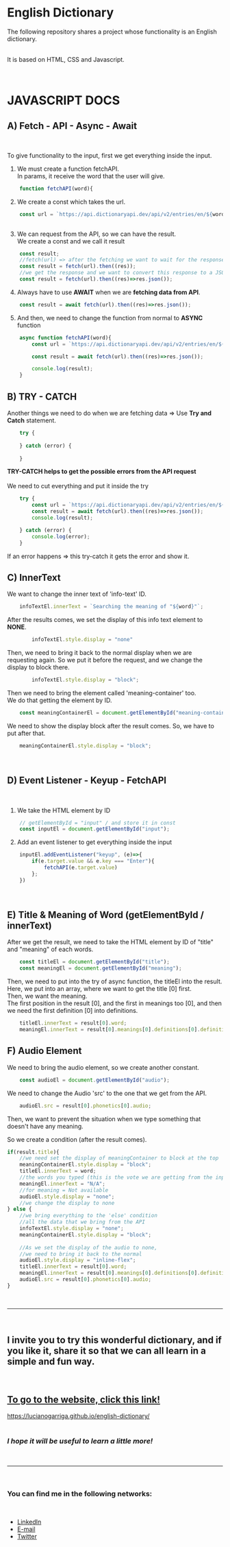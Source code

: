 # English Dictionary

The following repository shares a project whose functionality is an English dictionary.  
<br>

It is based on HTML, CSS and Javascript.

<!-- > Por último podemos ver la carpeta [java](https://github.com/lucianogarriga/fundamentals/tree/main/java) -->
  
<br>

# **JAVASCRIPT DOCS** 
## A) Fetch - API - Async - Await

<br>

To give functionality to the input, first we get everything inside the input.


1) We must create a function fetchAPI.  
In params, it receive the word that the user will give.

```js
    function fetchAPI(word){
```
2) We create a const which takes the url.
```js
    const url = `https://api.dictionaryapi.dev/api/v2/entries/en/${word}`;
    
```
3) We can request from the API, so we can have the result.  
We create a const and we call it result
```js 
    const result;
    //fetch(url) => after the fetching we want to wait for the response (res)
    const result = fetch(url).then((res));
    //we get the response and we want to convert this response to a JSON file with a Js method
    const result = fetch(url).then((res)=>res.json());
```
4) Always have to use **AWAIT** when we are **fetching data from API**.  
```js
    const result = await fetch(url).then((res)=>res.json());
```
5) And then, we need to change the function from normal to **ASYNC** function

```js
    async function fetchAPI(word){
        const url = `https://api.dictionaryapi.dev/api/v2/entries/en/${word}`;

        const result = await fetch(url).then((res)=>res.json());

        console.log(result);
    }
```

## B) TRY - CATCH

Another things we need to do when we are fetching data => Use **Try and Catch** statement.

```js
    try {
        
    } catch (error) {
        
    }
```

**TRY-CATCH helps to get the possible errors from the API request**  
<br>
We need to cut everything and put it inside the try

```js
    try {
        const url = `https://api.dictionaryapi.dev/api/v2/entries/en/${word}`;
        const result = await fetch(url).then((res)=>res.json());
        console.log(result);

    } catch (error) {
        console.log(error);
    }
```
If an error happens => this try-catch it gets the error and show it.

## C) InnerText

We want to change the inner text of 'info-text' ID. 

```js
    infoTextEl.innerText = `Searching the meaning of "${word}"`;
```
After the results comes, we set the display of this info text element to **NONE**.

```js
        infoTextEl.style.display = "none"
```
Then, we need to bring it back to the normal display when we are requesting again.
So we put it before the request, and we change the display to block there.

```js
        infoTextEl.style.display = "block";
```

Then we need to bring the element called 'meaning-container' too.  
We do that getting the element by ID. 

```js
    const meaningContainerEl = document.getElementById("meaning-container"); 
```
We need to show the display block after the result comes. So, we have to put after that. 

```js
    meaningContainerEl.style.display = "block";
```

<br> 

## D) Event Listener - Keyup - FetchAPI  
<br>

1) We take the HTML element by ID 
```js
    // getElementById = "input" / and store it in const
    const inputEl = document.getElementById("input");
```
2) Add an event listener to get everything inside the input
```js
    inputEl.addEventListener("keyup", (e)=>{
        if(e.target.value && e.key === "Enter"){
            fetchAPI(e.target.value)
        };
    })
```
<br> 

## E) Title & Meaning of Word (getElementById / innerText)

After we get the result, we need to take the HTML element by ID of "title" and "meaning" of each words.

```js
    const titleEl = document.getElementById("title");
    const meaningEl = document.getElementById("meaning");
```
Then, we need to put into the try of async function, the titleEl into the result.  
Here, we put into an array, where we want to get the title [0] first.   
Then, we want the meaning.   
The first position in the result [0], and the first in meanings too [0], and then we need the first definition [0] into definitions.

```js
    titleEl.innerText = result[0].word;  
    meaningEl.innerText = result[0].meanings[0].definitions[0].definition;
```

## F) Audio Element

We need to bring the audio element, so we create another constant.

```js
    const audioEl = document.getElementById("audio");
```

We need to change the Audio 'src' to the one that we get from the API.

```js
    audioEl.src = result[0].phonetics[0].audio;
```
Then, we want to prevent the situation when we type something that doesn't have any meaning. 

So we create a condition (after the result comes).

```js 
if(result.title){
    //we need set the display of meaningContainer to block at the top
    meaningContainerEl.style.display = "block";
    titleEl.innerText = word;
    //the words you typed (this is the vote we are getting from the input)
    meaningEl.innerText = "N/A";
    //for meaning = Not available
    audioEl.style.display = "none";
    //we change the display to none
} else {
    //we bring everything to the 'else' condition
    //all the data that we bring from the API
    infoTextEl.style.display = "none";
    meaningContainerEl.style.display = "block";  
    
    //As we set the display of the audio to none, 
    //we need to bring it back to the normal
    audioEl.style.display = "inline-flex";
    titleEl.innerText = result[0].word;
    meaningEl.innerText = result[0].meanings[0].definitions[0].definition;
    audioEl.src = result[0].phonetics[0].audio;
}

```

<br>

-----
<br>

## I invite you to try this wonderful dictionary, and if you like it, share it so that we can all learn in a simple and fun way.

<br>

## [To go to the website, click this link!](https://lucianogarriga.github.io/english-dictionary/)
https://lucianogarriga.github.io/english-dictionary/  
<br>   

### *I hope it will be useful to learn a little more!*

<br>

 ------
<br>

### You can find me in the following networks: 
<br>

- [LinkedIn](https://www.linkedin.com/in/lucianogarriga)
- [E-mail](lucianomgarriga@gmail.com)
- [Twitter](https://twitter.com/luchogarriga)